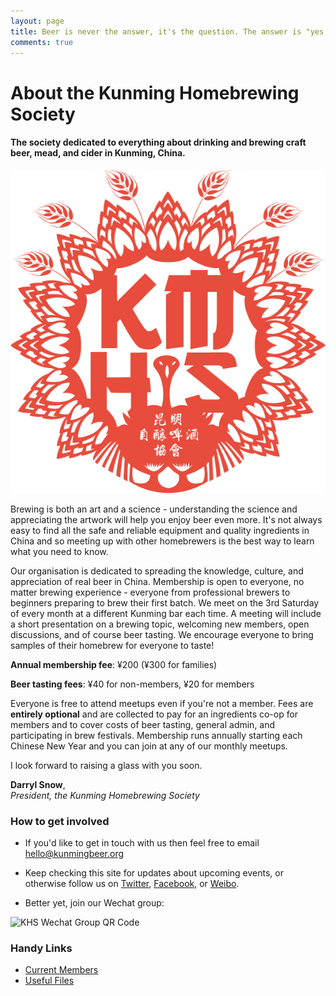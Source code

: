 ```yaml
---
layout: page
title: Beer is never the answer, it's the question. The answer is "yes please".
comments: true
---
```


# About the Kunming Homebrewing Society
#### The society dedicated to everything about drinking and brewing craft beer, mead, and cider in Kunming, China.

![Kunming Homebrewing Society Logo](/assets/images/logo-red.png)

Brewing is both an art and a science - understanding the science and appreciating the artwork will help you enjoy beer even more. It's not always easy to find all the safe and reliable equipment and quality ingredients in China and so meeting up with other homebrewers is the best way to learn what you need to know.

Our organisation is dedicated to spreading the knowledge, culture, and appreciation of real beer in China. Membership is open to everyone, no matter brewing experience - everyone from professional brewers to beginners preparing to brew their first batch. We meet on the 3rd Saturday of every month at a different Kunming bar each time. A meeting will include a short presentation on a brewing topic, welcoming new members, open discussions, and of course beer tasting. We encourage everyone to bring samples of their homebrew for everyone to taste!

**Annual membership fee**: ¥200 (¥300 for families) 

**Beer tasting fees**: ¥40 for non-members, ¥20 for members 

Everyone is free to attend meetups even if you're not a member. Fees are **entirely optional** and are collected to pay for an ingredients co-op for members and to cover costs of beer tasting, general admin, and participating in brew festivals. Membership runs annually starting each Chinese New Year and you can join at any of our monthly meetups.

<div class="message">
	<p>I look forward to raising a glass with you soon.</p>
	<p><strong>Darryl Snow</strong>,<br>
	<em>President, the Kunming Homebrewing Society</em></p>
</div>

### How to get involved

* If you'd like to get in touch with us then feel free to email [hello@kunmingbeer.org](mailto:hello@kunmingbeer.org)

* Keep checking this site for updates about upcoming events, or otherwise follow us on [Twitter](https://twitter.com/kunmingbeer), [Facebook](https://facebook.com/kunmingbeer), or [Weibo](http://www.weibo.com/u/5228263128).

* Better yet, join our Wechat group:

![KHS Wechat Group QR Code](/media/2014-08-19-inaugural-meetup/qr-code.jpg)

### Handy Links

* [Current Members](/members.html)
* [Useful Files](/files.html)